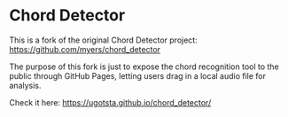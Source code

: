 # Chord Detector

This is a fork of the original Chord Detector project: https://github.com/myers/chord_detector

The purpose of this fork is just to expose the chord recognition tool to the public through GitHub Pages, letting users drag in a local audio file for analysis.

Check it here: https://ugotsta.github.io/chord_detector/
